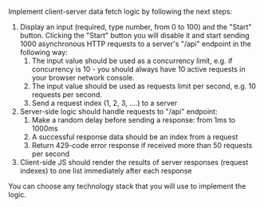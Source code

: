 Implement client-server data fetch logic by following the next steps:

1. Display an input (required, type number, from 0 to 100) and the "Start" button. Clicking the "Start" button you will disable it and start sending 1000 asynchronous HTTP requests to a server's "/api" endpoint in the following way:
   1. The input value should be used as a concurrency limit, e.g. if concurrency is 10 - you should always have 10 active requests in your browser network console. 
   2. The input value should be used as requests limit per second, e.g. 10 requests per second.
   3. Send a request index (1, 2, 3, ....) to a server
2. Server-side logic should handle requests to "/api" endpoint:
   1. Make a random delay before sending a response: from 1ms to 1000ms
   2. A successful response data should be an index from a request
   3. Return 429-code error response if received more than 50 requests per second
3. Client-side JS should render the results of server responses (request indexes) to one list immediately after each response

You can choose any technology stack that you will use to implement the logic.
